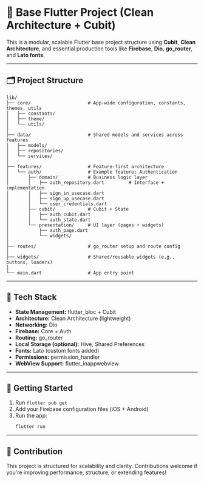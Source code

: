 # 🧱 Base Flutter Project (Clean Architecture + Cubit)

This is a modular, scalable Flutter base project structure using **Cubit**, **Clean Architecture**, and essential production tools like **Firebase**, **Dio**, **go_router**, and **Lato fonts**.

---

## 🗂️ Project Structure

```
lib/
├── core/                     # App-wide configuration, constants, themes, utils
│   ├── constants/
│   ├── theme/
│   └── utils/
│
├── data/                     # Shared models and services across features
│   ├── models/
│   ├── repositories/
│   └── services/
│
├── features/                 # Feature-first architecture
│   └── auth/                 # Example feature: Authentication
│       ├── domain/           # Business logic layer
│       │   ├── auth_repository.dart         # Interface + implementation
│       │   ├── sign_in_usecase.dart
│       │   ├── sign_up_usecase.dart
│       │   └── user_credentials.dart
│       ├── cubit/            # Cubit + State
│       │   ├── auth_cubit.dart
│       │   └── auth_state.dart
│       └── presentation/     # UI layer (pages + widgets)
│           ├── auth_page.dart
│           └── widgets/
│
├── routes/                   # go_router setup and route config
│
├── widgets/                  # Shared/reusable widgets (e.g., buttons, loaders)
│
└── main.dart                 # App entry point
```

---

## 🧠 Tech Stack

- **State Management:** flutter_bloc + Cubit
- **Architecture:** Clean Architecture (lightweight)
- **Networking:** Dio
- **Firebase:** Core + Auth
- **Routing:** go_router
- **Local Storage (optional):** Hive, Shared Preferences
- **Fonts:** Lato (custom fonts added)
- **Permissions:** permission_handler
- **WebView Support:** flutter_inappwebview

---

## 🚀 Getting Started

1. Run `flutter pub get`
2. Add your Firebase configuration files (iOS + Android)
3. Run the app:
   ```bash
   flutter run
   ```

---

## 👏 Contribution

This project is structured for scalability and clarity. Contributions welcome if you're improving performance, structure, or extending features!

